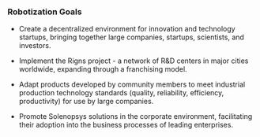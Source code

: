 ### Robotization Goals

- Create a decentralized environment for innovation and technology startups, bringing together large companies, startups, scientists, and investors.

- Implement the Rigns project - a network of R&D centers in major cities worldwide, expanding through a franchising model.

- Adapt products developed by community members to meet industrial production technology standards (quality, reliability, efficiency, productivity) for use by large companies.

- Promote Solenopsys solutions in the corporate environment, facilitating their adoption into the business processes of leading enterprises.